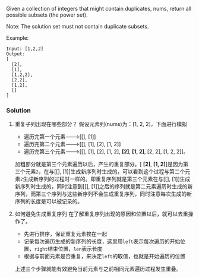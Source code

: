 Given a collection of integers that might contain duplicates, nums, return all possible subsets (the power set).

Note: The solution set must not contain duplicate subsets.

Example:

```
Input: [1,2,2]
Output:
[
  [2],
  [1],
  [1,2,2],
  [2,2],
  [1,2],
  []
]
```




### Solution

1. 重复子列出现在哪些部分？ 假设元素列(nums)为：[1, 2, 2]，下面进行模拟

   - 遍历完第一个元素--->[[], [1]]
   - 遍历完第二个元素--->[[], [1], [2], [1, 2]]
   - 遍历完第三个元素--->[[], [1], [2], [1, 2], **[2]**, **[1, 2]**, [2, 2], [1, 2, 2]]。

   加粗部分就是第三个元素遍历以后，产生的重复部分。[ **[2]**, **[1, 2]**]是因为第三个元素`2`，在与[[], [1]]生成新序列时生成的，可以看到这个过程与第二个元素`2`生成新序列的过程时一样的。即重复序列就是第三个元素在与[[], [1]]生成新序列时生成的，同时注意到[[], [1]]之后的序列就是第二元素遍历时生成的新序列，而第三个序列与这些新序列不会生成重复序列，同时注意每次生成的新序列的长度是可以被记录的。

2. 如何避免生成重复序列 在了解重复序列出现的原因和位置以后，就可以去重操作了。

   - 先进行排序，保证重复元素挨在一起
   - 记录每次遍历生成的新序列的长度，这里用`left`表示每次遍历的开始位置，`right`结束位置，`len`表示长度
   - 根据与前面元素是否重复，来决定`left`的取值，也就是开始遍历的位置

   上述三个步骤就能有效避免当前元素与之前相同元素遍历过程发生重叠。

